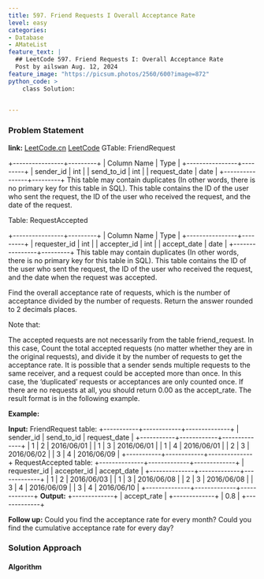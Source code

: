```yaml
---
title: 597. Friend Requests I Overall Acceptance Rate
level: easy
categories:
- Database
- AMateList
feature_text: |
  ## LeetCode 597. Friend Requests I: Overall Acceptance Rate
  Post by ailswan Aug. 12, 2024
feature_image: "https://picsum.photos/2560/600?image=872"
python_code: >
    class Solution:
 

---
```


### Problem Statement
**link:**
[LeetCode.cn](https://leetcode.cn/problems/friend-requests-i-overall-acceptance-rate/)
[LeetCode](https://leetcode.com/friend-requests-i-overall-acceptance-rate/)
GTable: FriendRequest

+----------------+---------+
| Column Name    | Type    |
+----------------+---------+
| sender_id      | int     |
| send_to_id     | int     |
| request_date   | date    |
+----------------+---------+
This table may contain duplicates (In other words, there is no primary key for this table in SQL).
This table contains the ID of the user who sent the request, the ID of the user who received the request, and the date of the request.
 

Table: RequestAccepted

+----------------+---------+
| Column Name    | Type    |
+----------------+---------+
| requester_id   | int     |
| accepter_id    | int     |
| accept_date    | date    |
+----------------+---------+
This table may contain duplicates (In other words, there is no primary key for this table in SQL).
This table contains the ID of the user who sent the request, the ID of the user who received the request, and the date when the request was accepted.
 

Find the overall acceptance rate of requests, which is the number of acceptance divided by the number of requests. Return the answer rounded to 2 decimals places.

Note that:

The accepted requests are not necessarily from the table friend_request. In this case, Count the total accepted requests (no matter whether they are in the original requests), and divide it by the number of requests to get the acceptance rate.
It is possible that a sender sends multiple requests to the same receiver, and a request could be accepted more than once. In this case, the ‘duplicated’ requests or acceptances are only counted once.
If there are no requests at all, you should return 0.00 as the accept_rate.
The result format is in the following example.

 
**Example:**

**Input:** FriendRequest table:
+-----------+------------+--------------+
| sender_id | send_to_id | request_date |
+-----------+------------+--------------+
| 1         | 2          | 2016/06/01   |
| 1         | 3          | 2016/06/01   |
| 1         | 4          | 2016/06/01   |
| 2         | 3          | 2016/06/02   |
| 3         | 4          | 2016/06/09   |
+-----------+------------+--------------+
RequestAccepted table:
+--------------+-------------+-------------+
| requester_id | accepter_id | accept_date |
+--------------+-------------+-------------+
| 1            | 2           | 2016/06/03  |
| 1            | 3           | 2016/06/08  |
| 2            | 3           | 2016/06/08  |
| 3            | 4           | 2016/06/09  |
| 3            | 4           | 2016/06/10  |
+--------------+-------------+-------------+
**Output:**
+-------------+
| accept_rate |
+-------------+
| 0.8         |
+-------------+

 
**Follow up:**
Could you find the acceptance rate for every month?
Could you find the cumulative acceptance rate for every day?

### Solution Approach
 
#### Algorithm
 